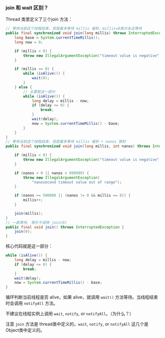 ### join 和 wait 区别？

Thread 类里定义了三个join 方法：

```java
// 等待当前这个线程结束，但是最多等待 millis 毫秒，millis=0表示永远等待
public final synchronized void join(long millis) throws InterruptedException {
    long base = System.currentTimeMillis();
    long now = 0;

    if (millis < 0) {
        throw new IllegalArgumentException("timeout value is negative");
    }

    if (millis == 0) {
        while (isAlive()) {
            wait(0);
        }
    } else {
        // 主要是这一部分
        while (isAlive()) {
            long delay = millis - now;
            if (delay <= 0) {
                break;
            }
            wait(delay);
            now = System.currentTimeMillis() - base;
        }
    }
}
// 等待当前这个线程结束，但是最多等待 millis 毫秒 + nanos 微秒
public final synchronized void join(long millis, int nanos) throws InterruptedException {

    if (millis < 0) {
        throw new IllegalArgumentException("timeout value is negative");
    }

    if (nanos < 0 || nanos > 999999) {
        throw new IllegalArgumentException(
            "nanosecond timeout value out of range");
    }

    if (nanos >= 500000 || (nanos != 0 && millis == 0)) {
        millis++;
    }

    join(millis);
}
// 一直等待, 等价于调用 join(0)
public final void join() throws InterruptedException {
    join(0);
}
```



核心代码就是这一部分：

```java
while (isAlive()) {
    long delay = millis - now;
    if (delay <= 0) {
    	break;
    }
    wait(delay);
    now = System.currentTimeMillis() - base;
}
```

循环判断当前线程是否 alive，如果 alive，就调用 `wait()` 方法等待。当线程结束时会调用 `notifyAll` 方法。

不建议在线程实例上调用 `wait`, `notify`, or `notifyAll`。（为什么？）

注意 `join` 方法是 thread类中定义的，`wait`, `notify`, or `notifyAll` 这几个是Object类中定义的。